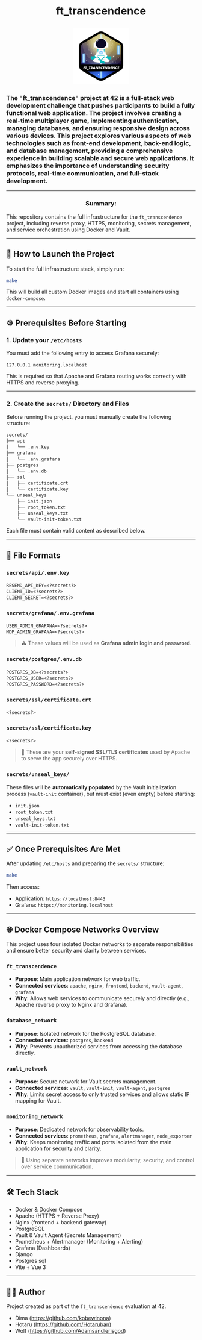 # <p align = "center"> ft_transcendence</p>

<p align = "center"> <a href = https://github.com/Hotaruban><img transcendence = "ft_transcendence" src = "./ft_transcendencen.png"></a></p>


### The "ft_transcendence" project at 42 is a full-stack web development challenge that pushes participants to build a fully functional web application. The project involves creating a real-time multiplayer game, implementing authentication, managing databases, and ensuring responsive design across various devices. This project explores various aspects of web technologies such as front-end development, back-end logic, and database management, providing a comprehensive experience in building scalable and secure web applications. It emphasizes the importance of understanding security protocols, real-time communication, and full-stack development.

---

### <p align = "center">Summary:
This repository contains the full infrastructure for the `ft_transcendence` project, including reverse proxy, HTTPS, monitoring, secrets management, and service orchestration using Docker and Vault.
</p>

---

## 🚀 How to Launch the Project

To start the full infrastructure stack, simply run:

```bash
make
```

This will build all custom Docker images and start all containers using `docker-compose`.

---

## ⚙️ Prerequisites Before Starting

### 1. Update your `/etc/hosts`

You must add the following entry to access Grafana securely:

```
127.0.0.1 monitoring.localhost
```

This is required so that Apache and Grafana routing works correctly with HTTPS and reverse proxying.

---

### 2. Create the `secrets/` Directory and Files

Before running the project, you must manually create the following structure:

```
secrets/
├── api
│   └── .env.key
├── grafana
│   └── .env.grafana
├── postgres
│   └── .env.db
├── ssl
│   ├── certificate.crt
│   └── certificate.key
└── unseal_keys
    ├── init.json
    ├── root_token.txt
    ├── unseal_keys.txt
    └── vault-init-token.txt
```

Each file must contain valid content as described below.

---

## 📄 File Formats

### `secrets/api/.env.key`
```env
RESEND_API_KEY=<?secrets?>
CLIENT_ID=<?secrets?>
CLIENT_SECRET=<?secrets?>
```

### `secrets/grafana/.env.grafana`
```env
USER_ADMIN_GRAFANA=<?secrets?>
MDP_ADMIN_GRAFANA=<?secrets?>
```

> ⚠️ These values will be used as **Grafana admin login and password**.

### `secrets/postgres/.env.db`
```env
POSTGRES_DB=<?secrets?>
POSTGRES_USER=<?secrets?>
POSTGRES_PASSWORD=<?secrets?>
```

### `secrets/ssl/certificate.crt`
```
<?secrets?>
```

### `secrets/ssl/certificate.key`
```
<?secrets?>
```

> 🔐 These are your **self-signed SSL/TLS certificates** used by Apache to serve the app securely over HTTPS.

### `secrets/unseal_keys/`

These files will be **automatically populated** by the Vault initialization process (`vault-init` container), but must exist (even empty) before starting:

- `init.json`
- `root_token.txt`
- `unseal_keys.txt`
- `vault-init-token.txt`

---

## ✅ Once Prerequisites Are Met

After updating `/etc/hosts` and preparing the `secrets/` structure:

```bash
make
```

Then access:

- Application: `https://localhost:8443`
- Grafana: `https://monitoring.localhost`

---

## 🌐 Docker Compose Networks Overview

This project uses four isolated Docker networks to separate responsibilities and ensure better security and clarity between services.

### `ft_transcendence`
- **Purpose**: Main application network for web traffic.
- **Connected services**: `apache`, `nginx`, `frontend`, `backend`, `vault-agent`, `grafana`
- **Why**: Allows web services to communicate securely and directly (e.g., Apache reverse proxy to Nginx and Grafana).

### `database_network`
- **Purpose**: Isolated network for the PostgreSQL database.
- **Connected services**: `postgres`, `backend`
- **Why**: Prevents unauthorized services from accessing the database directly.

### `vault_network`
- **Purpose**: Secure network for Vault secrets management.
- **Connected services**: `vault`, `vault-init`, `vault-agent`, `postgres`
- **Why**: Limits secret access to only trusted services and allows static IP mapping for Vault.

### `monitoring_network`
- **Purpose**: Dedicated network for observability tools.
- **Connected services**: `prometheus`, `grafana`, `alertmanager`, `node_exporter`
- **Why**: Keeps monitoring traffic and ports isolated from the main application for security and clarity.

> 🧠 Using separate networks improves modularity, security, and control over service communication.

---

## 🛠 Tech Stack

- Docker & Docker Compose
- Apache (HTTPS + Reverse Proxy)
- Nginx (frontend + backend gateway)
- PostgreSQL
- Vault & Vault Agent (Secrets Management)
- Prometheus + Alertmanager (Monitoring + Alerting)
- Grafana (Dashboards)
- Django
- Postgres sql
- Vite + Vue 3

---

## 👨‍💻 Author

Project created as part of the `ft_transcendence` evaluation at 42.

- Dima (https://github.com/kobewinona)
- Hotaru (https://github.com/Hotaruban)
- Wolf (https://github.com/Adamsandlerisgod)
